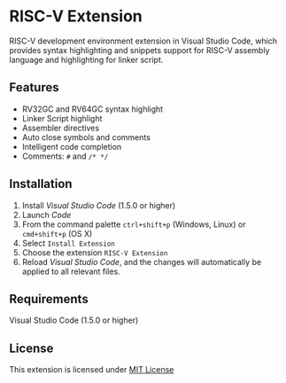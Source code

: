 # RISC-V Extension

RISC-V development environment extension in Visual Studio Code, which provides syntax highlighting and snippets support for RISC-V assembly language and highlighting for linker script. 

## Features

- RV32GC and RV64GC syntax highlight
- Linker Script highlight
- Assembler directives
- Auto close symbols and comments
- Intelligent code completion
- Comments: `#` and `/* */`

## Installation

1. Install *Visual Studio Code* (1.5.0 or higher)
2. Launch *Code*
3. From the command palette `ctrl+shift+p` (Windows, Linux) or `cmd+shift+p` (OS X)
4. Select `Install Extension`
5. Choose the extension `RISC-V Extension`
6. Reload *Visual Studio Code*, and the changes will automatically be applied to all relevant files.

## Requirements

Visual Studio Code (1.5.0 or higher)

## License

This extension is licensed under [MIT License](https://github.com/stef-levesque/vscode-hexdump/blob/master/LICENSE.md)
